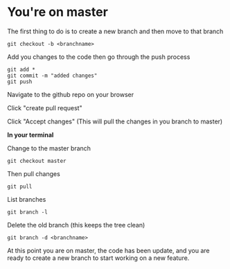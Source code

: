 # You're on master

The first thing to do is to create a new branch and then move to that branch

```
git checkout -b <branchname>
```

Add you changes to the code then go through the push process

```
git add *
git commit -m "added changes"
git push
```

Navigate to the github repo on your browser

Click "create pull request"

Click "Accept changes" (This will pull the changes in you branch to master)

**In your terminal**

Change to the master branch

```
git checkout master
```

Then pull changes

```
git pull
```

List branches

```
git branch -l
```

Delete the old branch (this keeps the tree clean)

```
git branch -d <branchname>
```

At this point you are on master, the code has been update, and you are ready to create a new branch to start working on a new feature.
